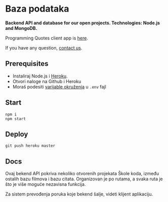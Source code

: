 # Baza podataka

**Backend API and database for our open projects. Technologies: Node.js and MongoDB.**

Programming Quotes client app is [here](https://github.com/skolakoda/programerski-citati).

If you have any question, [contact us](https://skolakoda.org/kontakt).

## Prerequisites

- Instaliraj Node.js i [Heroku](https://devcenter.heroku.com/articles/heroku-cli).
- Otvori naloge na Github i Heroku
- Moraš podesiti [varijable okruženja](https://devcenter.heroku.com/articles/heroku-local#set-up-your-local-environment-variables) u `.env` fajl

## Start

```
npm i
npm start
```

## Deploy

```
git push heroku master
```

## Docs

Ovaj bekend API pokriva nekoliko otvorenih projekata Škole koda, između ostalih bazu filmova i bazu citata. Organizovan je po rutama, a svaka ruta je što je više moguće nezavisna funkcija.

Za sistem prevođenja poruka koje bekend šalje, videti klijent aplikaciju.
